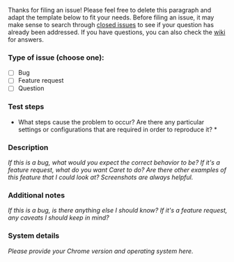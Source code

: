 Thanks for filing an issue! Please feel free to delete this paragraph and adapt the template below to fit your needs. Before filing an issue, it may make sense to search through [closed issues](https://github.com/thomaswilburn/Caret/issues?q=is%3Aissue+is%3Aclosed) to see if your question has already been addressed. If you have questions, you can also check the [wiki](https://github.com/thomaswilburn/Caret/wiki) for answers.

### Type of issue (choose one):
 - [ ] Bug
 - [ ] Feature request
 - [ ] Question

### Test steps

* What steps cause the problem to occur? Are there any particular settings or configurations that are required in order to reproduce it? *

### Description

*If this is a bug, what would you expect the correct behavior to be? If it's a feature request, what do you want Caret to do? Are there other examples of this feature that I could look at? Screenshots are always helpful.*

### Additional notes

*If this is a bug, is there anything else I should know? If it's a feature request, any caveats I should keep in mind?*

### System details

*Please provide your Chrome version and operating system here.*

